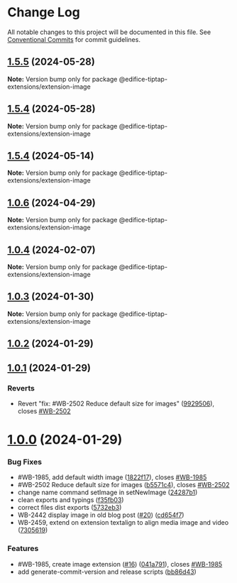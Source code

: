 # Change Log

All notable changes to this project will be documented in this file.
See [Conventional Commits](https://conventionalcommits.org) for commit guidelines.

## [1.5.5](https://github.com/edificeio/edifice-ui/compare/v1.5.4-develop.21...v1.5.5) (2024-05-28)

**Note:** Version bump only for package @edifice-tiptap-extensions/extension-image

## [1.5.4](https://github.com/edificeio/edifice-ui/compare/v1.5.4-develop.21...v1.5.4) (2024-05-28)

**Note:** Version bump only for package @edifice-tiptap-extensions/extension-image

## [1.5.4](https://github.com/edificeio/edifice-ui/compare/v1.5.4-develop.7...v1.5.4) (2024-05-14)

**Note:** Version bump only for package @edifice-tiptap-extensions/extension-image

## [1.0.6](https://github.com/edificeio/edifice-tiptap-extensions/compare/v1.0.6-develop.2...v1.0.6) (2024-04-29)

**Note:** Version bump only for package @edifice-tiptap-extensions/extension-image

## [1.0.4](https://github.com/opendigitaleducation/edifice-tiptap-extensions/compare/v1.0.3...v1.0.4) (2024-02-07)

**Note:** Version bump only for package @edifice-tiptap-extensions/extension-image

## [1.0.3](https://github.com/opendigitaleducation/edifice-tiptap-extensions/compare/v1.0.2...v1.0.3) (2024-01-30)

**Note:** Version bump only for package @edifice-tiptap-extensions/extension-image

## [1.0.2](https://github.com/opendigitaleducation/edifice-tiptap-extensions/compare/v1.0.1...v1.0.2) (2024-01-29)

## [1.0.1](https://github.com/opendigitaleducation/edifice-tiptap-extensions/compare/v1.0.0...v1.0.1) (2024-01-29)

### Reverts

- Revert "fix: #WB-2502 Reduce default size for images" ([9929506](https://github.com/opendigitaleducation/edifice-tiptap-extensions/commit/9929506425bebab2a8b6c01854f460f940aeb6b1)), closes [#WB-2502](https://github.com/opendigitaleducation/edifice-tiptap-extensions/issues/WB-2502)

# [1.0.0](https://github.com/opendigitaleducation/edifice-tiptap-extensions/compare/v1.0.1-dev.6...v1.0.0) (2024-01-29)

### Bug Fixes

- #WB-1985, add default width image ([1822f17](https://github.com/opendigitaleducation/edifice-tiptap-extensions/commit/1822f17a609e5ffbf06b3aaca54d3491d2d3c9ba)), closes [#WB-1985](https://github.com/opendigitaleducation/edifice-tiptap-extensions/issues/WB-1985)
- #WB-2502 Reduce default size for images ([b5571c4](https://github.com/opendigitaleducation/edifice-tiptap-extensions/commit/b5571c4898496c4a50c1ceb5a264cf447527b85e)), closes [#WB-2502](https://github.com/opendigitaleducation/edifice-tiptap-extensions/issues/WB-2502)
- change name command setImage in setNewImage ([24287b1](https://github.com/opendigitaleducation/edifice-tiptap-extensions/commit/24287b1f854ac12392179050e0a73d174719e701))
- clean exports and typings ([f35fb03](https://github.com/opendigitaleducation/edifice-tiptap-extensions/commit/f35fb03f49a953d463242f256137f06e791b4ea9))
- correct files dist exports ([5732eb3](https://github.com/opendigitaleducation/edifice-tiptap-extensions/commit/5732eb35283f76c983bdbd71e88c035b6249af4f))
- WB-2442 display image in old blog post ([#20](https://github.com/opendigitaleducation/edifice-tiptap-extensions/issues/20)) ([cd654f7](https://github.com/opendigitaleducation/edifice-tiptap-extensions/commit/cd654f747a1a938d22ee5bc42623b44bd659e985))
- WB-2459, extend on extension textalign to align media image and video ([7305619](https://github.com/opendigitaleducation/edifice-tiptap-extensions/commit/73056194fe4a530d078570359c066aae1c45be6d))

### Features

- #WB-1985, create image extension ([#16](https://github.com/opendigitaleducation/edifice-tiptap-extensions/issues/16)) ([041a791](https://github.com/opendigitaleducation/edifice-tiptap-extensions/commit/041a7911e623f92e0d9b7dfcf5a08449f60188d3)), closes [#WB-1985](https://github.com/opendigitaleducation/edifice-tiptap-extensions/issues/WB-1985)
- add generate-commit-version and release scripts ([bb86d43](https://github.com/opendigitaleducation/edifice-tiptap-extensions/commit/bb86d4309a81e15a0a5363a16fe4ce99844d68bb))
